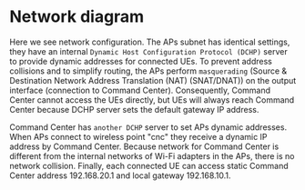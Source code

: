 # Network diagram

Here we see network configuration. The APs subnet has identical settings, they have 
an internal `Dynamic Host Configuration Protocol (DCHP)` server to provide dynamic addresses 
for connected UEs. To prevent address collisions and to simplify routing, the APs perform `masquerading` 
(Source & Destination Network Address Translation (NAT) (SNAT/DNAT)) on the output interface (connection to Command Center).
Consequently, Command Center cannot access the UEs directly, 
but UEs will always reach Command Center because DCHP server sets the default gateway IP address.

Command Center has `another DCHP` server to set APs dynamic addresses. When APs connect
to wireless point "cnc" they receive a dynamic IP address by Command Center. Because network
for Command Center is different from the internal networks of Wi-Fi adapters in the APs, there is
no network collision.
Finally, each connected UE can access static Command Center address 192.168.20.1 and local
gateway 192.168.10.1.